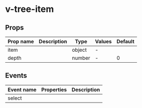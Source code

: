 # v-tree-item

## Props

| Prop name | Description | Type   | Values | Default |
| --------- | ----------- | ------ | ------ | ------- |
| item      |             | object | -      |         |
| depth     |             | number | -      | 0       |

## Events

| Event name | Properties | Description |
| ---------- | ---------- | ----------- |
| select     |            |
